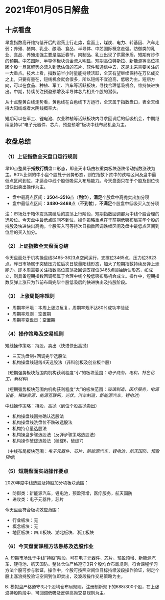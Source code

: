 # 2021年01月05日解盘

## 十点看盘

早盘指数高开维持低开后的震荡上行走势，盘面上，煤炭、电力、转基因、汽车走弱；养殖、猪肉、乳业、酿酒、食品、半导体、中芯国际概念走强。防御类的乳业、食品、养殖走强主要是临近春节，肉制品、乳业出现了供需矛盾，短期有炒作的预期。中芯国际、半导体板块资金流入明显，短期高位特斯拉、新能源等高位抱团个股一旦瓦解势必流入到低估值的芯片、软件和通信中去，这是未来需要关注的一大重点。技术上看，指数前半小时量能持续活跃，全天有望继续保持在万亿成交之上，只要有量在，短线机会就会很多，所以短线不宜追高，低吸为主。短期方向，可以在食品、种植、军工、汽车等活跃板块，寻找合理低吸机会，维持快进快出。中期，持续关注预盈预增及半导体芯片相关个股的潜伏。

从十点整黄白线走势看，黄色线在白色线下方运行，全天属于指数盘口，表全天维持大阳线或者大阴线概率大。

短期可以在军工、锂电池、农业种植等活跃板块内寻求回调后的低吸机会，中期继续坚持以“电子元器件、芯片、预盈预增”板块中线布局机会为主。

## 收盘总结

### （1）上证指数全天盘口运行规则

早10点整属于**指数行情**盘口形态，即全天市场由权重类板块涨跌带动指数涨跌为主。80%比例的中小盘个股处于弱势形态，则在指数下跌中的跌幅区间及盘中最低点区间到位，才适合中线个股低吸买入布局能力。今天盘面只在于个股及到位快进快出卖出操作为主。

- 盘中最高点区间：**3504-3516**点（**到位**），**满足**个股盘中高抛卖出加分项
- 盘中最低点区间：**3480-3468**点（**不到位**），**不满足**个股盘中低吸买入加分项

注：市场处于箱体震荡突破后的震荡上行阶段，短期指数回调都为中线个股合理的选股位。今天盘中最低点区间不到位，操作策略重点在于前期低吸布局完毕个股的持股及快进快出高抛。个股买入可等待次日指数回调跌幅区间及盘中最低点区间到位后的买入加分。

### （2）上证指数全天盘面总结

今天盘面处于机构操盘线3465-3623点空间运行，支撑位3465点，压力位3623点。昨日市场属于突破压力位后次日放量阳线形态，加大了短期指数持续反弹上涨能力。即本周需要关注指数高位震荡及回调支撑位3465点回抽确认形态，如成立，则具备短期指数回调都属于合理中线个股低吸布局机会成立。操作中，短期指数反弹上涨只为节前布局完毕个股低吸后的快进快出及持股阶段。

### （3） 上涨周期率规则

- 周期率环境：本周上涨浪反复，周期率规不达80%成功率验证
- 周期率规则：空置期
- 周期率变盘日：空置期

### （4）操作策略及交易规则

短线操作策略：持股，卖出（快进快出高抛）

- 三天洗盘制+回调完毕选股法
- 机构操盘线短线4天选股法（非科创板及创业板个股）

（短期强势板块范围内机构获利程度“小”的板块范围：_电子商务，电机，特色化工，新材料_）

（短期强势板块范围内机构获利程度“大”的板块范围：_玻璃制造，医疗服务，电源设备，稀缺资源，能源互联网，光伏，汽车制造，新能源汽车，锂电池_）

中线操作策略：持股、高抛（到位个股高抛卖出）

- 机构操盘线回抽确认选股法
- 机构操盘线洗盘位不跌破选股法
- 机构持仓量选股法
- 机构操盘步骤选股法（反弹步骤策略选股法）
- 机构操作破绽选股法（破绽6，破绽7）

（中线布局板块范围：_电子元器件，芯片，新能源汽车，锂电池，航天国防，预盈预增_）

### （5）短期盘面实战操作要点

2020年度中线选股及持股加分项板块范围：

- 防御类：新能源汽车，锂电池，预盈预增，医疗服务，航天国防
- 进攻类：电子元器件，芯片

今天盘面符合板块效应范围：

- 行业板块：无
- 概念板块：无
- 地区板块：四川板块、湖北板块、浙江板块

### （6）今天盘面课程方法熟练及选股作业

A. 短期市场处于中线“持股”阶段，可在电子元器件、芯片、预盈预增、新能源汽车、锂电池、航天国防。整体仓位严格遵守3只个股均仓布局规则，符合课程学习方法个股可参与验证，操作中，个股可按照空间位目标持续波段操作验证，制定个股上涨浪持股验证空间到位即卖出，及波段操作交易策略为主。

B. 模拟盘严格遵守3只个股均仓布局规则。注册制新规下的688/300个股，在上涨浪持股阶段中，可回调低吸及反弹高抛交易规则为主。
